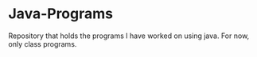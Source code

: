 # Java-Programs

Repository that holds the programs I have worked on using java. For now, only class programs. 
